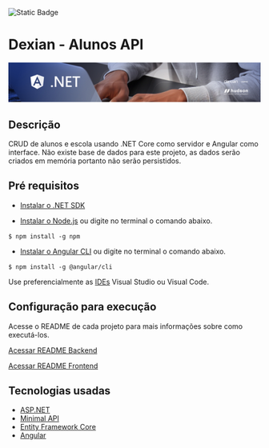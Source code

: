 ![Static Badge](https://img.shields.io/badge/version-1.0.0-blue)

# Dexian - Alunos API
![](https://raw.githubusercontent.com/hudson-nascimento/Dexian/developer/backend/docs/github-thumb-readme-dexian.jpg?w=200)

## Descrição
CRUD de alunos e escola usando .NET Core como servidor e Angular como interface.
Não existe base de dados para este projeto, as dados serão criados em memória portanto não serão persistidos.

## Pré requisitos

* [Instalar o .NET SDK](https://dotnet.microsoft.com/en-us/download)

* [Instalar o Node.js](https://docs.npmjs.com/downloading-and-installing-node-js-and-npm) ou digite no terminal o comando abaixo.
```shell
$ npm install -g npm
```
* [Instalar o Angular CLI](https://angular.io/cli) ou digite no terminal o comando abaixo.
```shell
$ npm install -g @angular/cli
```
Use preferencialmente as [IDEs](https://www.alura.com.br/artigos/o-que-e-uma-ide) Visual Studio ou Visual Code.

## Configuração para execução
Acesse o README de cada projeto para mais informações sobre como executá-los.

[Acessar README Backend](https://github.com/hudson-nascimento/Dexian/blob/developer/backend/docs/README.md)

[Acessar README Frontend](https://github.com/hudson-nascimento/Dexian/blob/developer/frontend/docs/README.md)

## Tecnologias usadas

* [ASP.NET](https://learn.microsoft.com/pt-br/aspnet/core/?view=aspnetcore-8.0)
* [Minimal API](https://learn.microsoft.com/en-us/aspnet/core/fundamentals/minimal-apis?view=aspnetcore-8.0)
* [Entity Framework Core](https://learn.microsoft.com/en-us/ef/core)
* [Angular](https://angular.io/docs)
